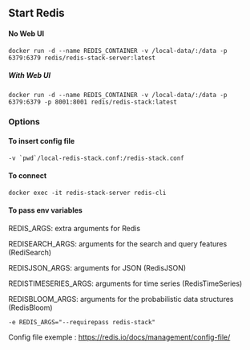 ## Start Redis

#### No Web UI
```
docker run -d --name REDIS_CONTAINER -v /local-data/:/data -p 6379:6379 redis/redis-stack-server:latest
```

##### With Web UI
```
docker run -d --name REDIS_CONTAINER -v /local-data/:/data -p 6379:6379 -p 8001:8001 redis/redis-stack:latest
```

### Options

#### To insert config file
```
-v `pwd`/local-redis-stack.conf:/redis-stack.conf
```

#### To connect
```
docker exec -it redis-stack-server redis-cli
```

#### To pass env variables
REDIS_ARGS: extra arguments for Redis

REDISEARCH_ARGS: arguments for the search and query features (RediSearch)

REDISJSON_ARGS: arguments for JSON (RedisJSON)

REDISTIMESERIES_ARGS: arguments for time series (RedisTimeSeries)

REDISBLOOM_ARGS: arguments for the probabilistic data structures (RedisBloom)
```
-e REDIS_ARGS="--requirepass redis-stack"
```

Config file exemple : https://redis.io/docs/management/config-file/